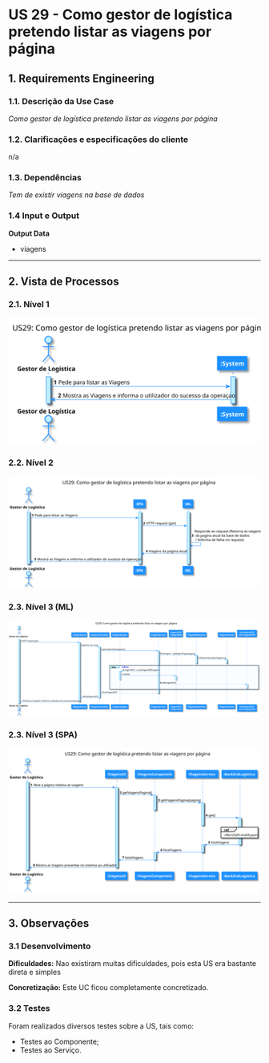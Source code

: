 # US 29 - Como gestor de logística pretendo listar as viagens por página

## **1. Requirements Engineering**

### **1.1. Descrição da Use Case**

*Como gestor de logística pretendo listar as viagens por página*

### **1.2. Clarificações e especificações do cliente**

n/a

### **1.3. Dependências**

*Tem de existir viagens na base de dados*

### **1.4 Input e Output**

**Output Data**

* viagens

---

## **2. Vista de Processos**

### **2.1. Nível 1**

![US29-Nível1](../diagramas/nivel1/ML/US29__Como_gestor_de_logística_pretendo_listar_as_viagens_por_página.svg)

### **2.2. Nível 2**

![US29-Nível2](../diagramas/nivel2/ML/US29__Como_gestor_de_logística_pretendo_listar_as_viagens_por_página.svg)

### **2.3. Nível 3 (ML)**

![US29-ML-Nível3](../diagramas/nivel3/ML/US29__Como_gestor_de_logística_pretendo_listar_as_viagens_por_página.svg)

### **2.3. Nível 3 (SPA)**

![US29-SPA-Nível3](../diagramas/nivel3/SPA/US29__Como_gestor_de_logística_pretendo_listar_as_viagens_por_página.svg)

---

## **3. Observações**

### **3.1 Desenvolvimento**

**Dificuldades:** Nao existiram muitas dificuldades, pois esta US era bastante direta e simples

**Concretização:** Este UC ficou completamente concretizado.

### **3.2 Testes**

Foram realizados diversos testes sobre a US, tais como:

* Testes ao Componente;
* Testes ao Serviço.